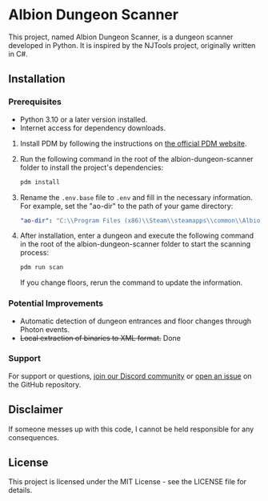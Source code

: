 # Albion Dungeon Scanner

This project, named Albion Dungeon Scanner, is a dungeon scanner developed in Python. It is inspired by the NJTools project, originally written in C#.

## Installation

### Prerequisites
- Python 3.10 or a later version installed.
- Internet access for dependency downloads.

1. Install PDM by following the instructions on [the official PDM website](https://pdm-project.org/latest/#recommended-installation-method).

2. Run the following command in the root of the albion-dungeon-scanner folder to install the project's dependencies:
   ```bash
   pdm install
   ```

3. Rename the `.env.base` file to `.env` and fill in the necessary information.
   For example, set the "ao-dir" to the path of your game directory:
   ```yaml
   "ao-dir": "C:\\Program Files (x86)\\Steam\\steamapps\\common\\Albion Online\\game\\" 
   ```

4. After installation, enter a dungeon and execute the following command in the root of the albion-dungeon-scanner folder to start the scanning process:
   ```bash
   pdm run scan
   ```
   If you change floors, rerun the command to update the information.

### Potential Improvements

- Automatic detection of dungeon entrances and floor changes through Photon events.
- ~~Local extraction of binaries to XML format.~~ Done

### Support

For support or questions, [join our Discord community](https://discord.gg/BtYj4S5gSb) or [open an issue](https://github.com/CleverCheat/albion-dungeon-scanner/issues/new) on the GitHub repository.

## Disclaimer

If someone messes up with this code, I cannot be held responsible for any consequences.

## License

This project is licensed under the MIT License - see the LICENSE file for details.